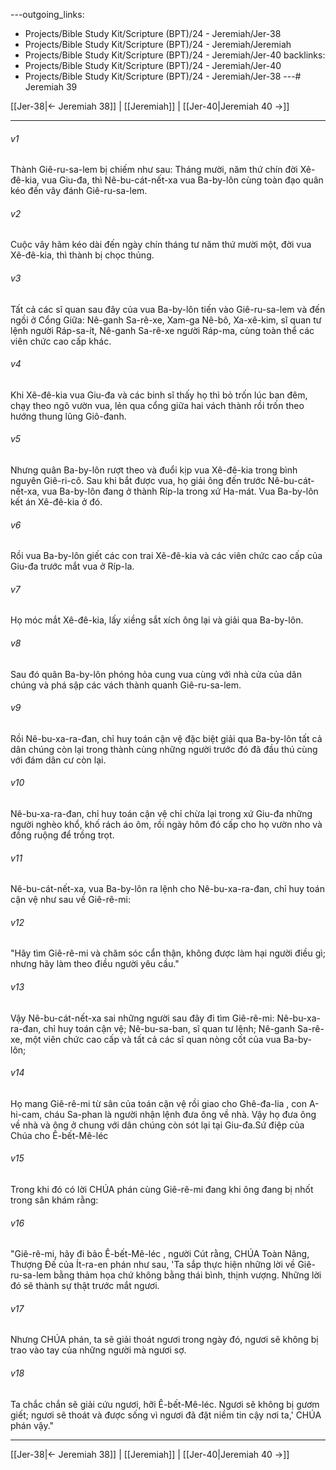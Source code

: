 ---outgoing_links:
  - Projects/Bible Study Kit/Scripture (BPT)/24 - Jeremiah/Jer-38
  - Projects/Bible Study Kit/Scripture (BPT)/24 - Jeremiah/Jeremiah
  - Projects/Bible Study Kit/Scripture (BPT)/24 - Jeremiah/Jer-40
backlinks:
  - Projects/Bible Study Kit/Scripture (BPT)/24 - Jeremiah/Jer-40
  - Projects/Bible Study Kit/Scripture (BPT)/24 - Jeremiah/Jer-38
---# Jeremiah 39

[[Jer-38|← Jeremiah 38]] | [[Jeremiah]] | [[Jer-40|Jeremiah 40 →]]
***



###### v1 
Thành Giê-ru-sa-lem bị chiếm như sau: Tháng mười, năm thứ chín đời Xê-đê-kia, vua Giu-đa, thì Nê-bu-cát-nết-xa vua Ba-by-lôn cùng toàn đạo quân kéo đến vây đánh Giê-ru-sa-lem. 

###### v2 
Cuộc vây hãm kéo dài đến ngày chín tháng tư năm thứ mười một, đời vua Xê-đê-kia, thì thành bị chọc thủng. 

###### v3 
Tất cả các sĩ quan sau đây của vua Ba-by-lôn tiến vào Giê-ru-sa-lem và đến ngồi ở Cổng Giữa: Nê-ganh Sa-rê-xe, Xam-ga Nê-bô, Xa-xê-kim, sĩ quan tư lệnh người Ráp-sa-ít, Nê-ganh Sa-rê-xe người Ráp-ma, cùng toàn thể các viên chức cao cấp khác. 

###### v4 
Khi Xê-đê-kia vua Giu-đa và các binh sĩ thấy họ thì bỏ trốn lúc ban đêm, chạy theo ngõ vườn vua, lẻn qua cổng giữa hai vách thành rồi trốn theo hướng thung lũng Giô-đanh. 

###### v5 
Nhưng quân Ba-by-lôn rượt theo và đuổi kịp vua Xê-đê-kia trong bình nguyên Giê-ri-cô. Sau khi bắt được vua, họ giải ông đến trước Nê-bu-cát-nết-xa, vua Ba-by-lôn đang ở thành Ríp-la trong xứ Ha-mát. Vua Ba-by-lôn kết án Xê-đê-kia ở đó. 

###### v6 
Rồi vua Ba-by-lôn giết các con trai Xê-đê-kia và các viên chức cao cấp của Giu-đa trước mắt vua ở Ríp-la. 

###### v7 
Họ móc mắt Xê-đê-kia, lấy xiềng sắt xích ông lại và giải qua Ba-by-lôn. 

###### v8 
Sau đó quân Ba-by-lôn phóng hỏa cung vua cùng với nhà cửa của dân chúng và phá sập các vách thành quanh Giê-ru-sa-lem. 

###### v9 
Rồi Nê-bu-xa-ra-đan, chỉ huy toán cận vệ đặc biệt giải qua Ba-by-lôn tất cả dân chúng còn lại trong thành cùng những người trước đó đã đầu thú cùng với đám dân cư còn lại. 

###### v10 
Nê-bu-xa-ra-đan, chỉ huy toán cận vệ chỉ chừa lại trong xứ Giu-đa những người nghèo khổ, khố rách áo ôm, rồi ngày hôm đó cấp cho họ vườn nho và đồng ruộng để trồng trọt. 

###### v11 
Nê-bu-cát-nết-xa, vua Ba-by-lôn ra lệnh cho Nê-bu-xa-ra-đan, chỉ huy toán cận vệ như sau về Giê-rê-mi: 

###### v12 
"Hãy tìm Giê-rê-mi và chăm sóc cẩn thận, không được làm hại người điều gì; nhưng hãy làm theo điều người yêu cầu." 

###### v13 
Vậy Nê-bu-cát-nết-xa sai những người sau đây đi tìm Giê-rê-mi: Nê-bu-xa-ra-đan, chỉ huy toán cận vệ; Nê-bu-sa-ban, sĩ quan tư lệnh; Nê-ganh Sa-rê-xe, một viên chức cao cấp và tất cả các sĩ quan nòng cốt của vua Ba-by-lôn; 

###### v14 
Họ mang Giê-rê-mi từ sân của toán cận vệ rồi giao cho Ghê-đa-lia , con A-hi-cam, cháu Sa-phan là người nhận lệnh đưa ông về nhà. Vậy họ đưa ông về nhà và ông ở chung với dân chúng còn sót lại tại Giu-đa.Sứ điệp của Chúa cho Ê-bết-Mê-léc 

###### v15 
Trong khi đó có lời CHÚA phán cùng Giê-rê-mi đang khi ông đang bị nhốt trong sân khám rằng: 

###### v16 
"Giê-rê-mi, hãy đi bảo Ê-bết-Mê-léc , người Cút rằng, CHÚA Toàn Năng, Thượng Đế của Ít-ra-en phán như sau, 'Ta sắp thực hiện những lời về Giê-ru-sa-lem bằng thảm họa chứ không bằng thái bình, thịnh vượng. Những lời đó sẽ thành sự thật trước mắt ngươi. 

###### v17 
Nhưng CHÚA phán, ta sẽ giải thoát ngươi trong ngày đó, ngươi sẽ không bị trao vào tay của những người mà ngươi sợ. 

###### v18 
Ta chắc chắn sẽ giải cứu ngươi, hỡi Ê-bết-Mê-léc. Ngươi sẽ không bị gươm giết; ngươi sẽ thoát và được sống vì ngươi đã đặt niềm tin cậy nơi ta,' CHÚA phán vậy."

***
[[Jer-38|← Jeremiah 38]] | [[Jeremiah]] | [[Jer-40|Jeremiah 40 →]]
